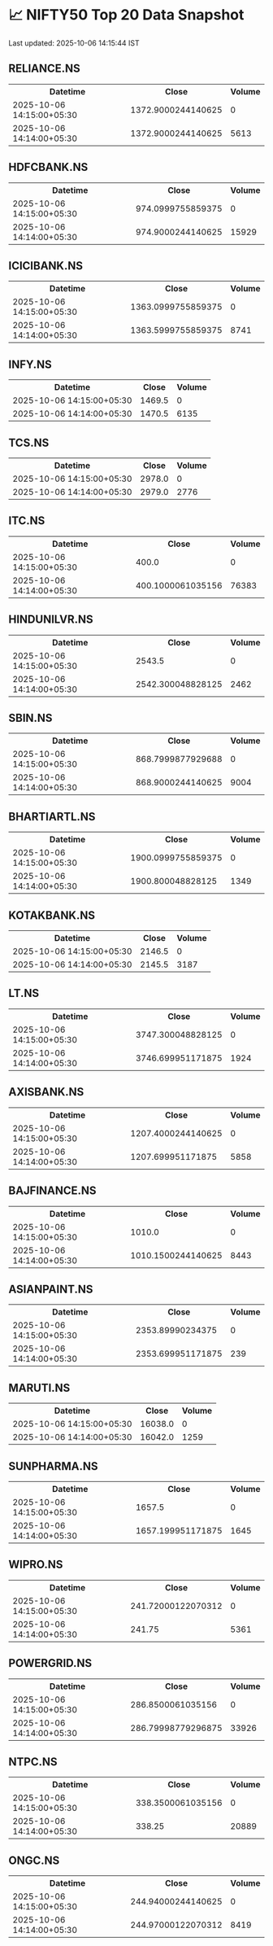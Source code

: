 # 📈 NIFTY50 Top 20 Data Snapshot

Last updated: 2025-10-06 14:15:44 IST

## RELIANCE.NS

<table>
  <tr><th>Datetime</th><th>Close</th><th>Volume</th></tr>
  <tr><td>2025-10-06 14:15:00+05:30</td><td>1372.9000244140625</td><td>0</td></tr>
  <tr><td>2025-10-06 14:14:00+05:30</td><td>1372.9000244140625</td><td>5613</td></tr>
</table>

## HDFCBANK.NS

<table>
  <tr><th>Datetime</th><th>Close</th><th>Volume</th></tr>
  <tr><td>2025-10-06 14:15:00+05:30</td><td>974.0999755859375</td><td>0</td></tr>
  <tr><td>2025-10-06 14:14:00+05:30</td><td>974.9000244140625</td><td>15929</td></tr>
</table>

## ICICIBANK.NS

<table>
  <tr><th>Datetime</th><th>Close</th><th>Volume</th></tr>
  <tr><td>2025-10-06 14:15:00+05:30</td><td>1363.0999755859375</td><td>0</td></tr>
  <tr><td>2025-10-06 14:14:00+05:30</td><td>1363.5999755859375</td><td>8741</td></tr>
</table>

## INFY.NS

<table>
  <tr><th>Datetime</th><th>Close</th><th>Volume</th></tr>
  <tr><td>2025-10-06 14:15:00+05:30</td><td>1469.5</td><td>0</td></tr>
  <tr><td>2025-10-06 14:14:00+05:30</td><td>1470.5</td><td>6135</td></tr>
</table>

## TCS.NS

<table>
  <tr><th>Datetime</th><th>Close</th><th>Volume</th></tr>
  <tr><td>2025-10-06 14:15:00+05:30</td><td>2978.0</td><td>0</td></tr>
  <tr><td>2025-10-06 14:14:00+05:30</td><td>2979.0</td><td>2776</td></tr>
</table>

## ITC.NS

<table>
  <tr><th>Datetime</th><th>Close</th><th>Volume</th></tr>
  <tr><td>2025-10-06 14:15:00+05:30</td><td>400.0</td><td>0</td></tr>
  <tr><td>2025-10-06 14:14:00+05:30</td><td>400.1000061035156</td><td>76383</td></tr>
</table>

## HINDUNILVR.NS

<table>
  <tr><th>Datetime</th><th>Close</th><th>Volume</th></tr>
  <tr><td>2025-10-06 14:15:00+05:30</td><td>2543.5</td><td>0</td></tr>
  <tr><td>2025-10-06 14:14:00+05:30</td><td>2542.300048828125</td><td>2462</td></tr>
</table>

## SBIN.NS

<table>
  <tr><th>Datetime</th><th>Close</th><th>Volume</th></tr>
  <tr><td>2025-10-06 14:15:00+05:30</td><td>868.7999877929688</td><td>0</td></tr>
  <tr><td>2025-10-06 14:14:00+05:30</td><td>868.9000244140625</td><td>9004</td></tr>
</table>

## BHARTIARTL.NS

<table>
  <tr><th>Datetime</th><th>Close</th><th>Volume</th></tr>
  <tr><td>2025-10-06 14:15:00+05:30</td><td>1900.0999755859375</td><td>0</td></tr>
  <tr><td>2025-10-06 14:14:00+05:30</td><td>1900.800048828125</td><td>1349</td></tr>
</table>

## KOTAKBANK.NS

<table>
  <tr><th>Datetime</th><th>Close</th><th>Volume</th></tr>
  <tr><td>2025-10-06 14:15:00+05:30</td><td>2146.5</td><td>0</td></tr>
  <tr><td>2025-10-06 14:14:00+05:30</td><td>2145.5</td><td>3187</td></tr>
</table>

## LT.NS

<table>
  <tr><th>Datetime</th><th>Close</th><th>Volume</th></tr>
  <tr><td>2025-10-06 14:15:00+05:30</td><td>3747.300048828125</td><td>0</td></tr>
  <tr><td>2025-10-06 14:14:00+05:30</td><td>3746.699951171875</td><td>1924</td></tr>
</table>

## AXISBANK.NS

<table>
  <tr><th>Datetime</th><th>Close</th><th>Volume</th></tr>
  <tr><td>2025-10-06 14:15:00+05:30</td><td>1207.4000244140625</td><td>0</td></tr>
  <tr><td>2025-10-06 14:14:00+05:30</td><td>1207.699951171875</td><td>5858</td></tr>
</table>

## BAJFINANCE.NS

<table>
  <tr><th>Datetime</th><th>Close</th><th>Volume</th></tr>
  <tr><td>2025-10-06 14:15:00+05:30</td><td>1010.0</td><td>0</td></tr>
  <tr><td>2025-10-06 14:14:00+05:30</td><td>1010.1500244140625</td><td>8443</td></tr>
</table>

## ASIANPAINT.NS

<table>
  <tr><th>Datetime</th><th>Close</th><th>Volume</th></tr>
  <tr><td>2025-10-06 14:15:00+05:30</td><td>2353.89990234375</td><td>0</td></tr>
  <tr><td>2025-10-06 14:14:00+05:30</td><td>2353.699951171875</td><td>239</td></tr>
</table>

## MARUTI.NS

<table>
  <tr><th>Datetime</th><th>Close</th><th>Volume</th></tr>
  <tr><td>2025-10-06 14:15:00+05:30</td><td>16038.0</td><td>0</td></tr>
  <tr><td>2025-10-06 14:14:00+05:30</td><td>16042.0</td><td>1259</td></tr>
</table>

## SUNPHARMA.NS

<table>
  <tr><th>Datetime</th><th>Close</th><th>Volume</th></tr>
  <tr><td>2025-10-06 14:15:00+05:30</td><td>1657.5</td><td>0</td></tr>
  <tr><td>2025-10-06 14:14:00+05:30</td><td>1657.199951171875</td><td>1645</td></tr>
</table>

## WIPRO.NS

<table>
  <tr><th>Datetime</th><th>Close</th><th>Volume</th></tr>
  <tr><td>2025-10-06 14:15:00+05:30</td><td>241.72000122070312</td><td>0</td></tr>
  <tr><td>2025-10-06 14:14:00+05:30</td><td>241.75</td><td>5361</td></tr>
</table>

## POWERGRID.NS

<table>
  <tr><th>Datetime</th><th>Close</th><th>Volume</th></tr>
  <tr><td>2025-10-06 14:15:00+05:30</td><td>286.8500061035156</td><td>0</td></tr>
  <tr><td>2025-10-06 14:14:00+05:30</td><td>286.79998779296875</td><td>33926</td></tr>
</table>

## NTPC.NS

<table>
  <tr><th>Datetime</th><th>Close</th><th>Volume</th></tr>
  <tr><td>2025-10-06 14:15:00+05:30</td><td>338.3500061035156</td><td>0</td></tr>
  <tr><td>2025-10-06 14:14:00+05:30</td><td>338.25</td><td>20889</td></tr>
</table>

## ONGC.NS

<table>
  <tr><th>Datetime</th><th>Close</th><th>Volume</th></tr>
  <tr><td>2025-10-06 14:15:00+05:30</td><td>244.94000244140625</td><td>0</td></tr>
  <tr><td>2025-10-06 14:14:00+05:30</td><td>244.97000122070312</td><td>8419</td></tr>
</table>

